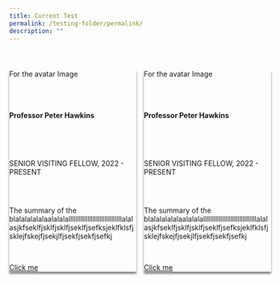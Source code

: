 ```yaml
---
title: Current Test
permalink: /testing-folder/permalink/
description: ""
---
```

<style>
.grid-container{
	display: grid;
	grid-template-columns: 50% 50%;
	grid-column-gap: 15px;
	
	}

	.card {
	box-shadow: 0px 4px 4px 0px grey;
	margin-top: 40px;
	position: relative;
	height: 400px;
	display: flex;
	flex-direction: column;
	justify-content: space-between;
	
	}
.card-contents {
	
	
	}

</style>


<div class="grid-container">
<div class="card">
	<div class="card-contents">For the avatar Image</div>
	<div class="card-contents"><h4>Professor Peter Hawkins</h4></div>
	<div class="card-contents"><p>SENIOR VISITING FELLOW, 2022 - PRESENT</p></div>
	<div class="card-contents">The summary of the blalalalalalaalalalalllllllllllllllllllllllllllllllalalasjkfseklfjsklfjsklfjseklfjsefksjeklfklsfjsklejfskejfjsekjlfjsekfjsekfjsefkj</div>
	<div class="card-contents"><a href="#">Click me</a></div>
</div>
<div class="card">
	<div class="card-contents">For the avatar Image</div>
	<div class="card-contents"><h4>Professor Peter Hawkins</h4></div>
	<div class="card-contents"><p>SENIOR VISITING FELLOW, 2022 - PRESENT</p></div>
	<div class="card-contents">The summary of the blalalalalalaalalalalllllllllllllllllllllllllllllllalalasjkfseklfjsklfjsklfjseklfjsefksjeklfklsfjsklejfskejfjsekjlfjsekfjsekfjsefkj</div>
	<div class="card-contents"><a href="#">Click me</a></div>
</div>


</div>